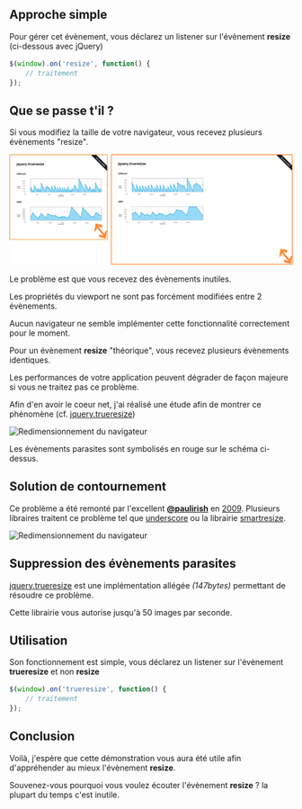 Approche simple
---------------
Pour gérer cet évènement, vous déclarez un listener sur l'évènement __resize__ (ci-dessous avec jQuery)
```javascript
$(window).on('resize', function() {
	// traitement
});
```

Que se passe t'il ?
-------------------
Si vous modifiez la taille de votre navigateur, vous recevez plusieurs évènements "resize".

![Redimensionnement du navigateur](../md/img/01.png)

Le problème est que vous recevez des évènements inutiles.

Les propriétés du viewport ne sont pas forcément modifiées entre 2 évènements.

Aucun navigateur ne semble implémenter cette fonctionnalité correctement pour le moment.

Pour un évènement __resize__ "théorique", vous recevez plusieurs évènements identiques.

Les performances de votre application peuvent dégrader de façon majeure si vous ne traitez pas ce problème.

Afin d'en avoir le coeur net, j'ai réalisé une étude afin de montrer ce phénomène (cf. [jquery.trueresize](https://github.com/jfroffice/jquery.trueresize))

![Redimensionnement du navigateur](md/img/02.png)

Les évènements parasites sont symbolisés en rouge sur le schéma ci-dessus.

Solution de contournement
-------------------------
Ce problème a été remonté par l'excellent [__@paulirish__](https://twitter.com/paul_irish) en [2009](http://paulirish.com/2009/throttled-smartresize-jquery-event-handler/). Plusieurs libraires traitent ce problème tel que [underscore](http://underscorejs.org/#debounce) ou la librairie [smartresize](https://github.com/louisremi/jquery-smartresize/).

![Redimensionnement du navigateur](md/img/03.png)

Suppression des évènements parasites
------------------------------------
[jquery.trueresize](https://github.com/jfroffice/jquery.trueresize) est une implémentation allégée _(147bytes)_ permettant de résoudre ce problème.

Cette librairie vous autorise jusqu'à 50 images par seconde.

Utilisation
-----------
Son fonctionnement est simple, vous déclarez un listener sur l'évènement __trueresize__ et non __resize__
```javascript
$(window).on('trueresize', function() {
    // traitement
});
```

Conclusion
----------
Voilà, j'espère que cette démonstration vous aura été utile afin d'appréhender au mieux l'évènement __resize__.

Souvenez-vous pourquoi vous voulez écouter l'évènement __resize__ ? la plupart du temps c'est inutile.

